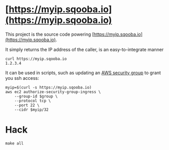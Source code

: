 [https://myip.sqooba.io](https://myip.sqooba.io)
====

This project is the source code powering [https://myip.sqooba.io](https://myip.sqooba.io).

It simply returns the IP address of the caller, is an easy-to-integrate manner

```
curl https://myip.sqooba.io
1.2.3.4
```

It can be used in scripts, such as updating an 
[AWS security group](https://docs.aws.amazon.com/AWSEC2/latest/UserGuide/ec2-security-groups.html)
to grant you ssh access:

```
myip=$(curl -s https://myip.sqooba.io)
aws ec2 authorize-security-group-ingress \
    --group-id $group \
    --protocol tcp \
    --port 22 \
    --cidr $myip/32
```

# Hack

```
make all
```
